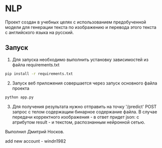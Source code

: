 # NLP

Проект создан в учебных целях с использованием предобученной модели для генерации текста по изображению и перевода этого
текста с английского языка на русский.

## Запуск

1. Для запуска необходимо выполнить установку зависимостей из файла requirements.txt
```bash
pip install -r requirements.txt
```
2. Запуск веб приложения совершается через запуск основного файла проекта
```bash
python app.py
```
3. Для получения результата нужно отправить на точку '/predict' POST запрос c телом содержащим бинарное содержание файла.
В случае передачи корректного изображения - в ответ придет json: с атрибутом result - и текстом, распознанным
нейронной сетью.

Выполнил Дмитрий Носков.

add new account - windn1982

